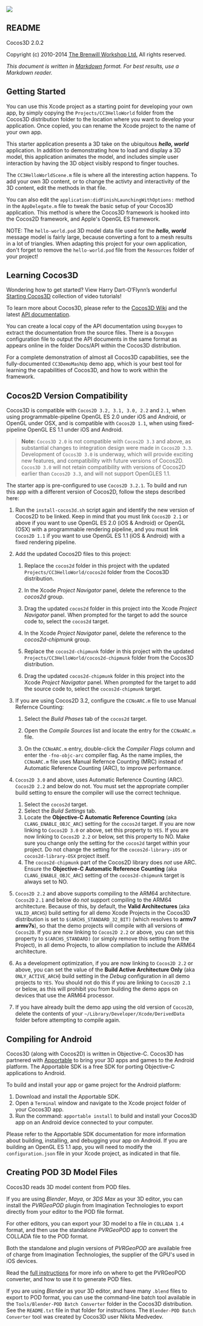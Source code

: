 <a href="http://cocos3d.org"><img src="http://cocos3d.org/images/cocos3d-Banner-150h.png" /></a>


README
------

Cocos3D 2.0.2

Copyright (c) 2010-2014 [The Brenwill Workshop Ltd.](http://www.brenwill.com) All rights reserved.

*This document is written in [Markdown](http://en.wikipedia.org/wiki/Markdown) format. 
For best results, use a Markdown reader.*


Getting Started
---------------

You can use this Xcode project as a starting point for developing your own app, by simply 
copying the `Projects/CC3HelloWorld` folder from the  Cocos3D distribution folder to the 
location where you want to develop your application. Once copied, you can rename the Xcode
project to the name of your own app.

This starter application presents a 3D take on the ubiquitous ***hello, world*** application. 
In addition to demonstrating how to load and display a 3D model, this application animates 
the model, and includes simple user interaction by having the 3D object visibly respond to
finger touches.

The `CC3HelloWorldScene.m` file is where all the interesting action happens. To add your 
own 3D content, or to change the activty and interactivity of the 3D content, edit the 
methods in that file.

You can also edit the `application:didFinishLaunchingWithOptions:` method in the `AppDelegate.m` 
file to tweak the basic setup of your Cocos3D application. This method is where the Cocos3D 
framework is hooked into the Cocos2D framework, and Apple's OpenGL ES framework.

NOTE: The `hello-world.pod` 3D model data file used for the ***hello, world*** message 
model is fairly large, because converting a font to a mesh results in a lot of triangles.
When adapting this project for your own application, don't forget to remove the
`hello-world.pod` file from the `Resources` folder of your project!


Learning Cocos3D
----------------

Wondering how to get started? View Harry Dart-O’Flynn’s wonderful 
[Starting Cocos3D](http://www.youtube.com/playlist?list=PLU4bmVOOYXK-fV0Wt-ES5n3k8qTTyqgYu) 
collection of video tutorials!

To learn more about Cocos3D, please refer to the [Cocos3D Wiki](https://github.com/cocos3d/cocos3d/wiki)
and the latest [API documentation](http://cocos3d.org/api).

You can create a local copy of the API documentation using `Doxygen` to extract the documentation
from the source files. There is a `Doxygen` configuration file to output the API documents in the
same format as appears online in the folder Docs/API within the Cocos3D distribution.

For a complete demonstration of almost all Cocos3D capabilities, see the fully-documented
`CC3DemoMashUp` demo app, which is your best tool for learning the capabilities of Cocos3D,
and how to work within the framework.



Cocos2D Version Compatibility
-----------------------------

Cocos3D is compatible with `Cocos2D 3.2, 3.1, 3.0, 2.2` and `2.1`, when using programmable-pipeline
OpenGL ES 2.0 under iOS and Android, or OpenGL under OSX, and is compatible with `Cocos2D 1.1`, 
when using fixed-pipeline OpenGL ES 1.1 under iOS and Android.

> **Note:** `Cocos3D 2.0` is not compatible with `Cocos2D 3.3` and above, as substantial changes
> to integration design were made in `Cocos2D 3.3`. Development of `Cocos3D 3.0` is underway, 
> which will provide exciting new features, and compatibility with future versions of Cocos2D.
> `Cocos3D 3.0` will not retain compatibility with versions of Cocos2D earlier than `Cocos2D 3.3`, 
> and will not support OpenGLES 1.1.

The starter app is pre-configured to use `Cocos2D 3.2.1`. To build and run this app with a different
version of Cocos2D, follow the steps described here:

1. Run the `install-cocos3d.sh` script again and identify the new version of Cocos2D to be linked.
   Keep in mind that you must link `Cocos2D 2.1` or above if you want to use OpenGL ES 2.0
   (iOS & Android) or OpenGL (OSX) with a programmable rendering pipeline, and you must link
   `Cocos2D 1.1` if you want to use OpenGL ES 1.1 (iOS & Android) with a fixed rendering pipeline.

2. Add the updated Cocos2D files to this project:

	1. Replace the `cocos2d` folder in this project with the updated `Projects/CC3HelloWorld/cocos2d` 
	   folder from the Cocos3D distribution.

	2. In the Xcode *Project Navigator* panel, delete the reference to the *cocos2d* group. 

	3. Drag the updated `cocos2d` folder in this project into the Xcode *Project Navigator* panel. 
	   When prompted for the target to add the source code to, select the `cocos2d` target.

	4. In the Xcode *Project Navigator* panel, delete the reference to the *cocos2d-chipmunk* group.

	5. Replace the `cocos2d-chipmunk` folder in this project with the updated 
	   `Projects/CC3HelloWorld/cocos2d-chipmunk` folder from the Cocos3D distribution.

	6. Drag the updated `cocos2d-chipmunk` folder in this project into the Xcode *Project Navigator* panel. 
	   When prompted for the target to add the source code to, select the `cocos2d-chipmunk` target.

6. If you are using Cocos2D 3.2, configure the `CCNoARC.m` file to use Manual Refernce Counting:

	1. Select the *Build Phases* tab of the `cocos2d` target.

	2. Open the *Compile Sources* list and locate the entry for the `CCNoARC.m` file.

	3. On the `CCNoARC.m` entry, double-click the *Compiler Flags* column and enter the `-fno-objc-arc` 
	   compiler flag. As the name implies, the  `CCNoARC.m` file uses Manual Refernce Counting (MRC)
	   instead of Automatic Reference Counting (ARC), to improve performance.

7. `Cocos2D 3.0` and above, uses Automatic Reference Counting (ARC). `Cocos2D 2.2` and below
   do not. You must set the appropriate compiler build setting to ensure the compiler will use
   the correct technique.
	1. Select the `cocos2d` target.
	2. Select the *Build Settings* tab.
	3. Locate the **Objective-C Automatic Reference Counting** (aka `CLANG_ENABLE_OBJC_ARC`)
	   setting for the `cocos2d` target. If you are now linking to `Cocos2D 3.0` or above, 
	   set this property to `YES`. If you are now linking to `Cocos2D 2.2` or below, set 
	   this property to NO. Make sure you change only the setting for the `cocos2d` target 
	   within your project. Do not change the setting for the `cocos2d-library-iOS` or 
	   `cocos2d-library-OSX` project itself.
	4. The `cocos2d-chipmunk` part of the Cocos2D library does *not* use ARC. Ensure the
	   **Objective-C Automatic Reference Counting** (aka `CLANG_ENABLE_OBJC_ARC`) setting
	   of the `cocos2d-chipmunk` target is always set to NO.
8. `Cocos2D 2.2` and above supports compiling to the ARM64 architecture. `Cocos2D` `2.1` and
   below do *not* support compiling to the ARM64 architecture. Because of this, by default, 
   the **Valid Architectures** (aka `VALID_ARCHS`) build setting for all demo Xcode Projects
   in the Cocos3D distribution is set to `$(ARCHS_STANDARD_32_BIT)` (which resolves to 
   **armv7 armv7s**), so that the demo projects will compile with all versions of `Cocos2D`. 
   If you are now linking to `Cocos2D 2.2` or above, you can set this property to
   `$(ARCHS_STANDARD)` (or simply remove this setting from the Project), in all demo Projects,
   to allow compilation to include the ARM64 architecture.
9. As a development optimization, if you are now linking to `Cocos2D 2.2` or above, you can set 
   the value of the **Build Active Architecture Only** (aka `ONLY_ACTIVE_ARCH`) build setting in 
   the *Debug* configuration in all demo projects to `YES`. You should not do this if you are
   linking to `Cocos2D 2.1` or below, as this will prohibit you from building the demo apps on
   devices that use the ARM64 processor.
10. If you have already built the demo app using the old version of `Cocos2D`, delete the 
   contents of your `~/Library/Developer/Xcode/DerivedData` folder before attempting to compile again.


Compiling for Android
---------------------

Cocos3D (along with Cocos2D) is written in Objective-C. Cocos3D has partnered with 
[Apportable](http://www.apportable.com) to bring your 3D apps and games to the Android
platform. The Apportable SDK is a free SDK for porting Objective-C applications to Android.

To build and install your app or game project for the Android platform:

1. Download and install the Apportable SDK.
2. Open a `Terminal` window and navigate to the Xcode project folder of your Cocos3D app.
3. Run the command: `apportable install` to build and install your Cocos3D app on an
   Android device connected to your computer.
	
Please refer to the Apportable SDK documentation for more information about building,
installing, and debugging your app on Android. If you are building an OpenGL ES 1.1 app, 
you will need to modify the `configuration.json` file in your Xcode project, as indicated
in that file.


Creating POD 3D Model Files
---------------------------

Cocos3D reads 3D model content from POD files.

If you are using *Blender*, *Maya*, or *3DS Max* as your 3D editor, you can install the *PVRGeoPOD*
plugin from Imagination Technologies to export directly from your editor to the POD file format.

For other editors, you can export your 3D model to a file in `COLLADA 1.4` format, and then use
the standalone *PVRGeoPOD* app to convert the COLLADA file to the POD format.

Both the standalone and plugin versions of *PVRGeoPOD* are available free of charge from
Imagination Technologies, the supplier of the GPU's used in iOS devices.

Read the [full instructions](https://github.com/cocos3d/cocos3d/wiki/Creating-POD-Files)
for more info on where to get the PVRGeoPOD converter, and how to use it to generate POD files.

If you are using *Blender* as your 3D editor, and have many `.blend` files to export to POD format,
you can use the command-line batch tool available in the `Tools/Blender-POD Batch Converter`
folder in the Cocos3D distribution. See the `README.txt` file in that folder for instructions.
The `Blender-POD Batch Converter` tool was created by Cocos3D user Nikita Medvedev.


